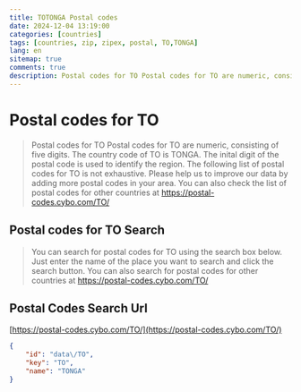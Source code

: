 ```yaml
---
title: TOTONGA Postal codes 
date: 2024-12-04 13:19:00
categories: [countries]
tags: [countries, zip, zipex, postal, TO,TONGA]
lang: en
sitemap: true
comments: true
description: Postal codes for TO Postal codes for TO are numeric, consisting of five digits. The country code of TO is TONGA. The inital digit of the postal code is used to identify the region. The following list of postal codes for TO is not exhaustive. Please help us to improve our data by adding more postal codes in your area. You can also check the list of postal codes for other countries at https://postal-codes.cybo.com/TO/
---
```


# Postal codes for TO
> Postal codes for TO Postal codes for TO are numeric, consisting of five digits. The country code of TO is TONGA. The inital digit of the postal code is used to identify the region. The following list of postal codes for TO is not exhaustive. Please help us to improve our data by adding more postal codes in your area. You can also check the list of postal codes for other countries at https://postal-codes.cybo.com/TO/

## Postal codes for TO Search 
> You can search for postal codes for TO using the search box below. Just enter the name of the place you want to search and click the search button. You can also search for postal codes for other countries at https://postal-codes.cybo.com/TO/

## Postal Codes Search Url

[https://postal-codes.cybo.com/TO/](https://postal-codes.cybo.com/TO/)
```json
{
    "id": "data\/TO",
    "key": "TO",
    "name": "TONGA"
}
```
